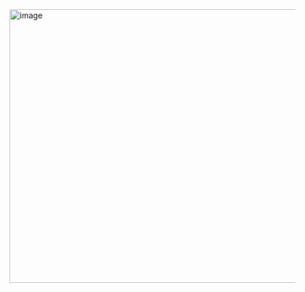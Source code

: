 <img width="611" height="481" alt="image" src="https://github.com/user-attachments/assets/18cff03a-2a0d-497f-a04d-796490842c3a" />
